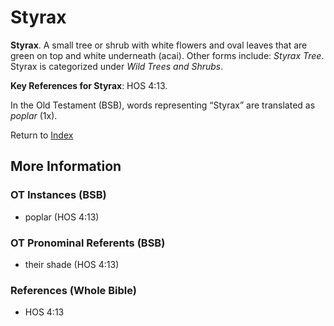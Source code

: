 # Styrax
**Styrax**. 
A small tree or shrub with white flowers and oval leaves that are green on top and white underneath (acai). 
Other forms include: 
*Styrax Tree*. 
Styrax is categorized under _Wild Trees and Shrubs_. 


**Key References for Styrax**: 
HOS 4:13. 


In the Old Testament (BSB), words representing “Styrax” are translated as 
*poplar* (1x). 




Return to [Index](00-Index.md)

## More Information

### OT Instances (BSB)

* poplar (HOS 4:13)



### OT Pronominal Referents (BSB)

* their shade (HOS 4:13)



### References (Whole Bible)

* HOS 4:13



